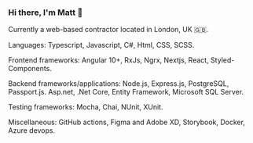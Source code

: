 ### Hi there, I'm Matt 👋

Currently a web-based contractor located in London, UK 🇬🇧.

Languages: 
Typescript, Javascript, C#, Html, CSS, SCSS.

Frontend frameworks: 
Angular 10+, RxJs, Ngrx, Nextjs, React, Styled-Components.

Backend frameworks/applications: 
Node.js, Express.js, PostgreSQL, Passport.js.
Asp.net, .Net Core, Entity Framework, Microsoft SQL Server.

Testing frameworks:
Mocha, Chai, NUnit, XUnit.

Miscellaneous:
GitHub actions, Figma and Adobe XD, Storybook, Docker, Azure devops.

